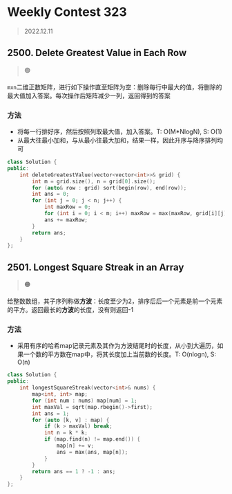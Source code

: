 # Weekly Contest 323
> 2022.12.11

## 2500. Delete Greatest Value in Each Row

> :green_circle:

`mxn`二维正数矩阵，进行如下操作直至矩阵为空：删除每行中最大的值，将删除的最大值加入答案。每次操作后矩阵减少一列，返回得到的答案

### 方法

- 将每一行排好序，然后按照列取最大值，加入答案。T: O(M*NlogN), S: O(1)
- 从最大往最小加和，与从最小往最大加和，结果一样，因此升序与降序排列均可

```cpp
class Solution {
public:
    int deleteGreatestValue(vector<vector<int>>& grid) {
        int m = grid.size(), n = grid[0].size();
        for (auto& row : grid) sort(begin(row), end(row));
        int ans = 0;
        for (int j = 0; j < n; j++) {
            int maxRow = 0;
            for (int i = 0; i < m; i++) maxRow = max(maxRow, grid[i][j]);
            ans += maxRow;
        }
        return ans;
    }
};
```

## 2501. Longest Square Streak in an Array

> :orange_circle:

给整数数组，其子序列称做**方波**：长度至少为2，排序后后一个元素是前一个元素的平方。返回最长的**方波**的长度，没有则返回-1

### 方法

- 采用有序的哈希map记录元素及其作为方波结尾时的长度，从小到大遍历，如果一个数的平方数在map中，将其长度加上当前数的长度。T: O(nlogn), S: O(n)

```cpp
class Solution {
public:
    int longestSquareStreak(vector<int>& nums) {
        map<int, int> map;
        for (int num : nums) map[num] = 1;
        int maxVal = sqrt(map.rbegin()->first);
        int ans = 1;
        for (auto [k, v] : map) {
            if (k > maxVal) break;
            int n = k * k;
            if (map.find(n) != map.end()) {
                map[n] += v;
                ans = max(ans, map[n]);
            }
        }
        return ans == 1 ? -1 : ans;
    }
};
```

